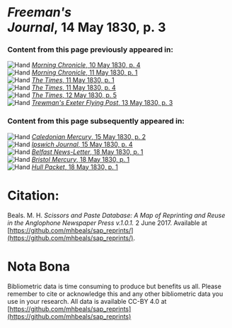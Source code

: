 # *Freeman's Journal*, 14 May 1830, p. 3  
  
### Content from this page previously appeared in:  
![Hand](http://scissorsandpaste.net/wp-content/uploads/2017/06/smallhandpointer.png) [*Morning Chronicle*, 10 May 1830, p. 4](https://mhbeals.github.io/sap_html/Morning-Chronicle/Morning-Chronicle-10-May-1830-p-4)  
![Hand](http://scissorsandpaste.net/wp-content/uploads/2017/06/smallhandpointer.png) [*Morning Chronicle*, 11 May 1830, p. 1](https://mhbeals.github.io/sap_html/Morning-Chronicle/Morning-Chronicle-11-May-1830-p-1)  
![Hand](http://scissorsandpaste.net/wp-content/uploads/2017/06/smallhandpointer.png) [*The Times*, 11 May 1830, p. 1](https://mhbeals.github.io/sap_html/The-Times/The-Times-11-May-1830-p-1)  
![Hand](http://scissorsandpaste.net/wp-content/uploads/2017/06/smallhandpointer.png) [*The Times*, 11 May 1830, p. 4](https://mhbeals.github.io/sap_html/The-Times/The-Times-11-May-1830-p-4)  
![Hand](http://scissorsandpaste.net/wp-content/uploads/2017/06/smallhandpointer.png) [*The Times*, 12 May 1830, p. 5](https://mhbeals.github.io/sap_html/The-Times/The-Times-12-May-1830-p-5)  
![Hand](http://scissorsandpaste.net/wp-content/uploads/2017/06/smallhandpointer.png) [*Trewman's Exeter Flying Post*, 13 May 1830, p. 3](https://mhbeals.github.io/sap_html/Trewman's-Exeter-Flying-Post/Trewman's-Exeter-Flying-Post-13-May-1830-p-3)  
  
### Content from this page subsequently appeared in:  
![Hand](http://scissorsandpaste.net/wp-content/uploads/2017/06/smallhandpointer.png) [*Caledonian Mercury*, 15 May 1830, p. 2](https://mhbeals.github.io/sap_html/Caledonian-Mercury/Caledonian-Mercury-15-May-1830-p-2)  
![Hand](http://scissorsandpaste.net/wp-content/uploads/2017/06/smallhandpointer.png) [*Ipswich Journal*, 15 May 1830, p. 4](https://mhbeals.github.io/sap_html/Ipswich-Journal/Ipswich-Journal-15-May-1830-p-4)  
![Hand](http://scissorsandpaste.net/wp-content/uploads/2017/06/smallhandpointer.png) [*Belfast News-Letter*, 18 May 1830, p. 1](https://mhbeals.github.io/sap_html/Belfast-News-Letter/Belfast-News-Letter-18-May-1830-p-1)  
![Hand](http://scissorsandpaste.net/wp-content/uploads/2017/06/smallhandpointer.png) [*Bristol Mercury*, 18 May 1830, p. 1](https://mhbeals.github.io/sap_html/Bristol-Mercury/Bristol-Mercury-18-May-1830-p-1)  
![Hand](http://scissorsandpaste.net/wp-content/uploads/2017/06/smallhandpointer.png) [*Hull Packet*, 18 May 1830, p. 1](https://mhbeals.github.io/sap_html/Hull-Packet/Hull-Packet-18-May-1830-p-1)  


# Citation: 

Beals. M. H. *Scissors and Paste Database: A Map of Reprinting and Reuse in the Anglophone Newspaper Press v.1.0.1.* 2 June 2017. Available at [https://github.com/mhbeals/sap_reprints/](https://github.com/mhbeals/sap_reprints/). 

# Nota Bona

Bibliometric data is time consuming to produce but benefits us all. Please remember to cite or acknowledge this and any other bibliometric data you use in your research. All data is available CC-BY 4.0 at [https://github.com/mhbeals/sap_reprints](https://github.com/mhbeals/sap_reprints)